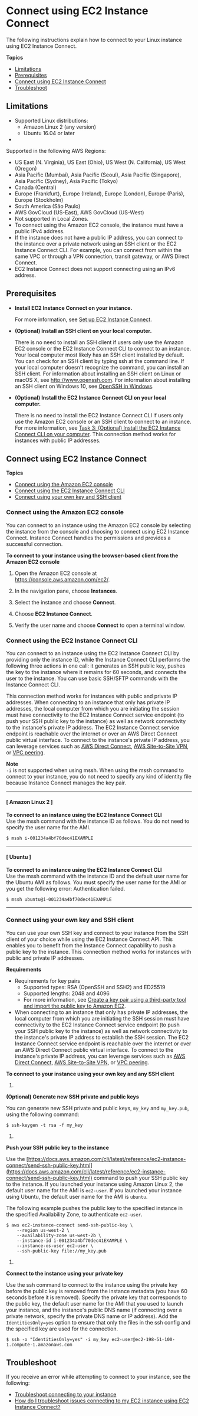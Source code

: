 # Connect using EC2 Instance Connect<a name="ec2-instance-connect-methods"></a>

The following instructions explain how to connect to your Linux instance using EC2 Instance Connect\.

**Topics**
+ [Limitations](#ic-limitations)
+ [Prerequisites](#ic-prerequisites)
+ [Connect using EC2 Instance Connect](#connect-options)
+ [Troubleshoot](#ic-troubleshoot)

## Limitations<a name="ic-limitations"></a>
+ Supported Linux distributions:
  + Amazon Linux 2 \(any version\)
  + Ubuntu 16\.04 or later
+ 

  Supported in the following AWS Regions:
  + US East \(N\. Virginia\), US East \(Ohio\), US West \(N\. California\), US West \(Oregon\)
  + Asia Pacific \(Mumbai\), Asia Pacific \(Seoul\), Asia Pacific \(Singapore\), Asia Pacific \(Sydney\), Asia Pacific \(Tokyo\)
  + Canada \(Central\)
  + Europe \(Frankfurt\), Europe \(Ireland\), Europe \(London\), Europe \(Paris\), Europe \(Stockholm\)
  + South America \(São Paulo\)
  + AWS GovCloud \(US\-East\), AWS GovCloud \(US\-West\)
+ Not supported in Local Zones\.
+ To connect using the Amazon EC2 console, the instance must have a public IPv4 address\.
+ If the instance does not have a public IP address, you can connect to the instance over a private network using an SSH client or the EC2 Instance Connect CLI\. For example, you can connect from within the same VPC or through a VPN connection, transit gateway, or AWS Direct Connect\.
+ EC2 Instance Connect does not support connecting using an IPv6 address\.

## Prerequisites<a name="ic-prerequisites"></a>
+ **Install EC2 Instance Connect on your instance\.**

  For more information, see [Set up EC2 Instance Connect](ec2-instance-connect-set-up.md)\.
+ **\(Optional\) Install an SSH client on your local computer\.**

  There is no need to install an SSH client if users only use the Amazon EC2 console or the EC2 Instance Connect CLI to connect to an instance\. Your local computer most likely has an SSH client installed by default\. You can check for an SSH client by typing ssh at the command line\. If your local computer doesn't recognize the command, you can install an SSH client\. For information about installing an SSH client on Linux or macOS X, see [http://www\.openssh\.com](http://www.openssh.com/)\. For information about installing an SSH client on Windows 10, see [OpenSSH in Windows](https://docs.microsoft.com/en-us/windows-server/administration/openssh/openssh_overview)\.
+ **\(Optional\) Install the EC2 Instance Connect CLI on your local computer\.**

  There is no need to install the EC2 Instance Connect CLI if users only use the Amazon EC2 console or an SSH client to connect to an instance\. For more information, see [Task 3: \(Optional\) Install the EC2 Instance Connect CLI on your computer](ec2-instance-connect-set-up.md#ec2-instance-connect-install-eic-CLI)\. This connection method works for instances with public IP addresses\.

## Connect using EC2 Instance Connect<a name="connect-options"></a>

**Topics**
+ [Connect using the Amazon EC2 console](#ec2-instance-connect-connecting-console)
+ [Connect using the EC2 Instance Connect CLI](#ec2-instance-connect-connecting-ec2-cli)
+ [Connect using your own key and SSH client](#ec2-instance-connect-connecting-aws-cli)

### Connect using the Amazon EC2 console<a name="ec2-instance-connect-connecting-console"></a>

You can connect to an instance using the Amazon EC2 console by selecting the instance from the console and choosing to connect using EC2 Instance Connect\. Instance Connect handles the permissions and provides a successful connection\.

**To connect to your instance using the browser\-based client from the Amazon EC2 console**

1. Open the Amazon EC2 console at [https://console\.aws\.amazon\.com/ec2/](https://console.aws.amazon.com/ec2/)\.

1. In the navigation pane, choose **Instances**\.

1. Select the instance and choose **Connect**\.

1. Choose **EC2 Instance Connect**\.

1. Verify the user name and choose **Connect** to open a terminal window\.

### Connect using the EC2 Instance Connect CLI<a name="ec2-instance-connect-connecting-ec2-cli"></a>

You can connect to an instance using the EC2 Instance Connect CLI by providing only the instance ID, while the Instance Connect CLI performs the following three actions in one call: it generates an SSH public key, pushes the key to the instance where it remains for 60 seconds, and connects the user to the instance\. You can use basic SSH/SFTP commands with the Instance Connect CLI\.

This connection method works for instances with public and private IP addresses\. When connecting to an instance that only has private IP addresses, the local computer from which you are initiating the session must have connectivity to the EC2 Instance Connect service endpoint \(to push your SSH public key to the instance\) as well as network connectivity to the instance's private IP address\. The EC2 Instance Connect service endpoint is reachable over the internet or over an AWS Direct Connect public virtual interface\. To connect to the instance's private IP address, you can leverage services such as [AWS Direct Connect](http://aws.amazon.com/directconnect/), [AWS Site\-to\-Site VPN](http://aws.amazon.com/vpn/), or [VPC peering](https://docs.aws.amazon.com/vpc/latest/peering/what-is-vpc-peering.html)\.

**Note**  
`-i` is not supported when using mssh\. When using the mssh command to connect to your instance, you do not need to specify any kind of identity file because Instance Connect manages the key pair\.

------
#### [ Amazon Linux 2 ]

**To connect to an instance using the EC2 Instance Connect CLI**  
Use the mssh command with the instance ID as follows\. You do not need to specify the user name for the AMI\.

```
$ mssh i-001234a4bf70dec41EXAMPLE
```

------
#### [ Ubuntu ]

**To connect to an instance using the EC2 Instance Connect CLI**  
Use the mssh command with the instance ID and the default user name for the Ubuntu AMI as follows\. You must specify the user name for the AMI or you get the following error: Authentication failed\.

```
$ mssh ubuntu@i-001234a4bf70dec41EXAMPLE
```

------

### Connect using your own key and SSH client<a name="ec2-instance-connect-connecting-aws-cli"></a>

You can use your own SSH key and connect to your instance from the SSH client of your choice while using the EC2 Instance Connect API\. This enables you to benefit from the Instance Connect capability to push a public key to the instance\. This connection method works for instances with public and private IP addresses\.

**Requirements**
+ Requirements for key pairs
  + Supported types: RSA \(OpenSSH and SSH2\) and ED25519
  + Supported lengths: 2048 and 4096
  + For more information, see [Create a key pair using a third\-party tool and import the public key to Amazon EC2](create-key-pairs.md#how-to-generate-your-own-key-and-import-it-to-aws)\.
+ When connecting to an instance that only has private IP addresses, the local computer from which you are initiating the SSH session must have connectivity to the EC2 Instance Connect service endpoint \(to push your SSH public key to the instance\) as well as network connectivity to the instance's private IP address to establish the SSH session\. The EC2 Instance Connect service endpoint is reachable over the internet or over an AWS Direct Connect public virtual interface\. To connect to the instance's private IP address, you can leverage services such as [AWS Direct Connect](http://aws.amazon.com/directconnect/), [AWS Site\-to\-Site VPN](http://aws.amazon.com/vpn/), or [VPC peering](https://docs.aws.amazon.com/vpc/latest/peering/what-is-vpc-peering.html)\.

**To connect to your instance using your own key and any SSH client**

1. 

**\(Optional\) Generate new SSH private and public keys**

   You can generate new SSH private and public keys, `my_key` and `my_key.pub`, using the following command:

   ```
   $ ssh-keygen -t rsa -f my_key
   ```

1. 

**Push your SSH public key to the instance**

   Use the [https://docs.aws.amazon.com/cli/latest/reference/ec2-instance-connect/send-ssh-public-key.html](https://docs.aws.amazon.com/cli/latest/reference/ec2-instance-connect/send-ssh-public-key.html) command to push your SSH public key to the instance\. If you launched your instance using Amazon Linux 2, the default user name for the AMI is `ec2-user`\. If you launched your instance using Ubuntu, the default user name for the AMI is `ubuntu`\.

   The following example pushes the public key to the specified instance in the specified Availability Zone, to authenticate `ec2-user`\.

   ```
   $ aws ec2-instance-connect send-ssh-public-key \
       --region us-west-2 \
       --availability-zone us-west-2b \
       --instance-id i-001234a4bf70dec41EXAMPLE \
       --instance-os-user ec2-user \
       --ssh-public-key file://my_key.pub
   ```

1. 

**Connect to the instance using your private key**

   Use the ssh command to connect to the instance using the private key before the public key is removed from the instance metadata \(you have 60 seconds before it is removed\)\. Specify the private key that corresponds to the public key, the default user name for the AMI that you used to launch your instance, and the instance's public DNS name \(if connecting over a private network, specify the private DNS name or IP address\)\. Add the `IdentitiesOnly=yes` option to ensure that only the files in the ssh config and the specified key are used for the connection\. 

   ```
   $ ssh -o "IdentitiesOnly=yes" -i my_key ec2-user@ec2-198-51-100-1.compute-1.amazonaws.com
   ```

## Troubleshoot<a name="ic-troubleshoot"></a>

If you receive an error while attempting to connect to your instance, see the following:
+ [Troubleshoot connecting to your instance](TroubleshootingInstancesConnecting.md)
+ [How do I troubleshoot issues connecting to my EC2 instance using EC2 Instance Connect?](http://aws.amazon.com/premiumsupport/knowledge-center/ec2-instance-connect-troubleshooting/)
